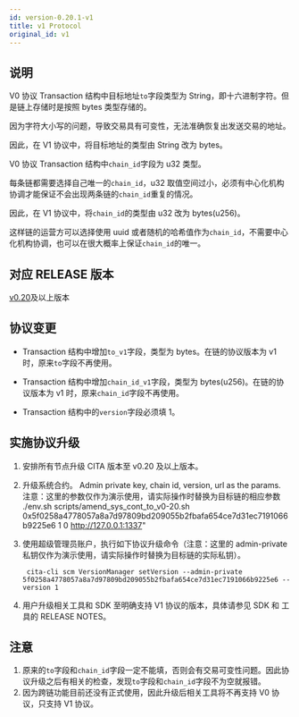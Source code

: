 ```yaml
---
id: version-0.20.1-v1
title: v1 Protocol
original_id: v1
---
```

## 说明

V0 协议 Transaction 结构中目标地址`to`字段类型为 String，即十六进制字符。但是链上存储时是按照 bytes 类型存储的。

因为字符大小写的问题，导致交易具有可变性，无法准确恢复出发送交易的地址。

因此，在 V1 协议中，将目标地址的类型由 String 改为 bytes。

V0 协议 Transaction 结构中`chain_id`字段为 u32 类型。

每条链都需要选择自己唯一的`chain_id`，u32 取值空间过小，必须有中心化机构协调才能保证不会出现两条链的`chain_id`重复的情况。

因此，在 V1 协议中，将`chain_id`的类型由 u32 改为 bytes(u256)。

这样链的运营方可以选择使用 uuid 或者随机的哈希值作为`chain_id`，不需要中心化机构协调，也可以在很大概率上保证`chain_id`的唯一。

## 对应 RELEASE 版本

[v0.20](https://github.com/cryptape/cita/releases/tag/v0.20)及以上版本

## 协议变更

- Transaction 结构中增加`to_v1`字段，类型为 bytes。在链的协议版本为 v1 时，原来`to`字段不再使用。

- Transaction 结构中增加`chain_id_v1`字段，类型为 bytes(u256)。在链的协议版本为 v1 时，原来`chain_id`字段不再使用。

- Transaction 结构中的`version`字段必须填 1。

## 实施协议升级

1. 安排所有节点升级 CITA 版本至 v0.20 及以上版本。
2. 升级系统合约。 
        Admin private key, chain id, version, url  as the params.
        注意：这里的参数仅作为演示使用，请实际操作时替换为目标链的相应参数
        ./env.sh scripts/amend_sys_cont_to_v0-20.sh 0x5f0258a4778057a8a7d97809bd209055b2fbafa654ce7d31ec7191066b9225e6 1 0 http://127.0.0.1:1337"

3. 使用超级管理员账户，执行如下协议升级命令（注意：这里的 admin-private 私钥仅作为演示使用，请实际操作时替换为目标链的实际私钥）。
    
        cita-cli scm VersionManager setVersion --admin-private 5f0258a4778057a8a7d97809bd209055b2fbafa654ce7d31ec7191066b9225e6 --version 1
        

4. 用户升级相关工具和 SDK 至明确支持 V1 协议的版本，具体请参见 SDK 和 工具的 RELEASE NOTES。

## 注意

1. 原来的`to`字段和`chain_id`字段一定不能填，否则会有交易可变性问题。因此协议升级之后有相关的检查，发现`to`字段和`chain_id`字段不为空就报错。
2. 因为跨链功能目前还没有正式使用，因此升级后相关工具将不再支持 V0 协议，只支持 V1 协议。